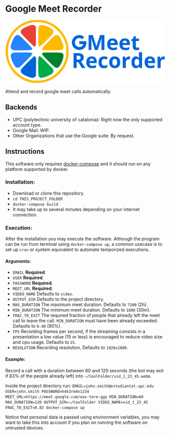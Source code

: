 # Google Meet Recorder
<img src="./logo.svg" alt="Google Meet Recorder logo" height="200"/><p>Attend and record google meet calls automatically.</p>
## Backends
 - UPC (polytechnic university of catalonia): Right now the only supported account type.
 - Google Mail: WIP.
 - Other Organizations that use the Google suite: By request.
## Instructions
This software only requires [docker-compose](https://docs.docker.com/compose/install "Install docker-compose") and it should run on any platform supported by docker.
### Installation:
 - Download or clone this repository.
 - `cd THIS_PROJECT_FOLDER`
 - `docker-compose build`
 - It may take up to several minutes depending on your internet connection.
### Execution:
After the installation you may execute the software. Although the program
can be run from terminal using `docker-compose up`, a common usecase is to set up `cron` or system equivalent
to automate temporized executions.
#### Arguments:
 - `EMAIL` **Required**.
 - `USER` **Required**.
 - `PASSWORD` **Required**.
 - `MEET_URL` **Required**.
 - `VIDEO_NAME` Defaults to `video`.
 - `OUTPUT_DIR` Defaults to the project directory.
 - `MAX_DURATION` The maximum meet duration. Defaults to `7200` (2h).
 - `MIN_DURATION` The minimum meet duration. Defaults to `1800` (30m).
 - `FRAC_TO_EXIT` The required fraction of people that already left the meet call to leave the call. `MIN_DURATION` must have been already exceeded. Defaults to `0.90` (90%).
 - `FPS` Recording frames per second, if the streaming consists in a presentation a low value (15 or less) is encouraged to reduce video size and cpu usage. Defaults to `25`.
 - `RESOLUTION` Recording resolution, Defaults to `1920x1080`.

#### Example:
Record a call with a duration between 60 and 120 seconds (the bot may exit if 83% of the people already left) into `~/CoolFolder/vid_1_23_45.webm`.

Inside the project directory run:
`EMAIL=john.smith@estudiantat.upc.edu USER=john.smith PASSWORD=h4k3rm4n1234 MEET_URL=https://meet.google.com/eas-tere-ggy MIN_DURATION=60 MAX_DURATION=120 OUTPUT_DIR=~/CoolFolder VIDEO_NAME=vid_1_23_45 FRAC_TO_EXIT=0.83 docker-compose up`

Notice that personal data is passed using environment variables, you may want to take this into account if you plan on running the software on untrusted devices.